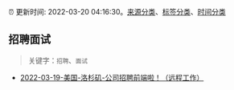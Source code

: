 :alarm_clock: 更新时间: 2022-03-20 04:16:30。[来源分类](../README.md)、[标签分类](../TAGS.md)、[时间分类](../TIMELINE.md)

## 招聘面试


> 关键字：`招聘`、`面试`



- [2022-03-19-美国-洛杉矶-公司招聘前端啦！（远程工作）](https://www.v2ex.com/t/841569) 